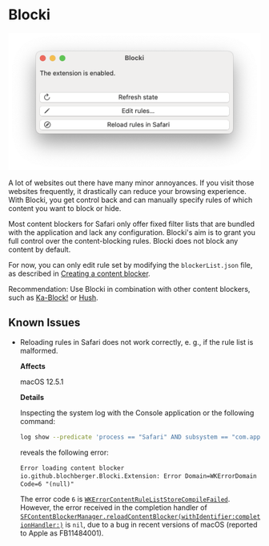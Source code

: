 #  Blocki

<img src="screenshot.png" alt="Screenshot of Blocki" width="514" heigth="280"/>

A lot of websites out there have many minor annoyances. If you visit those websites frequently, it drastically can reduce your browsing experience. With Blocki, you get control back and can manually specify rules of which content you want to block or hide.

Most content blockers for Safari only offer fixed filter lists that are bundled with the application and lack any configuration. Blocki's aim is to grant you full control over the content-blocking rules. Blocki does not block any content by default.

For now, you can only edit rule set by modifying the `blockerList.json` file, as described in [Creating a content blocker](https://developer.apple.com/documentation/safariservices/creating_a_content_blocker).

Recommendation: Use Blocki in combination with other content blockers, such as [Ka-Block!](https://github.com/dgraham/Ka-Block) or [Hush](https://github.com/oblador/hush).

## Known Issues

- Reloading rules in Safari does not work correctly, e. g., if the rule list is malformed.

  **Affects**

  macOS 12.5.1

  **Details**

  Inspecting the system log with the Console application or the following command:

  ```sh
  log show --predicate 'process == "Safari" AND subsystem == "com.apple.Safari"' --last 10m
  ```

  reveals the following error:

  ```
  Error loading content blocker io.github.blochberger.Blocki.Extension: Error Domain=WKErrorDomain Code=6 "(null)"
  ```

  The error code `6` is [`WKErrorContentRuleListStoreCompileFailed`](https://developer.apple.com/documentation/webkit/wkerrorcode/wkerrorcontentruleliststorecompilefailed). However, the error received in the completion handler of [`SFContentBlockerManager.reloadContentBlocker(withIdentifier:completionHandler:)`](https://developer.apple.com/documentation/safariservices/sfcontentblockermanager/1620151-reloadcontentblocker) is `nil`, due to a bug in recent versions of macOS (reported to Apple as FB11484001).
